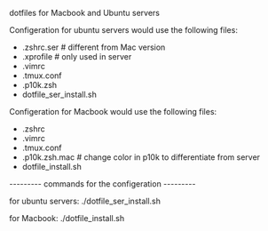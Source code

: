 dotfiles for Macbook and Ubuntu servers

Configeration for ubuntu servers would use the following files:
* .zshrc.ser  # different from Mac version	
* .xprofile   # only used in server
* .vimrc
* .tmux.conf
* .p10k.zsh
* dotfile_ser_install.sh

Configeration for Macbook would use the following files:
* .zshrc
* .vimrc
* .tmux.conf
* .p10k.zsh.mac # change color in p10k to differentiate from server
* dotfile_install.sh

--------- commands for the configeration ---------  

for ubuntu servers:
./dotfile_ser_install.sh

for Macbook:
./dotfile_install.sh
